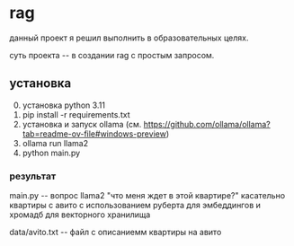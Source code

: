 # rag
данный проект я решил выполнить в образовательных целях.

суть проекта -- в создании rag с простым запросом.

## установка
0. установка python 3.11
1. pip install -r requirements.txt
2. установка и запуск ollama (см. https://github.com/ollama/ollama?tab=readme-ov-file#windows-preview)
3. ollama run llama2
4. python main.py

### результат
main.py -- вопрос llama2 "что меня ждет в этой квартире?" касательно квартиры с авито с использованием руберта для эмбеддингов и хромадб для векторного хранилища

data/avito.txt -- файл с описаниемм квартиры на авито

